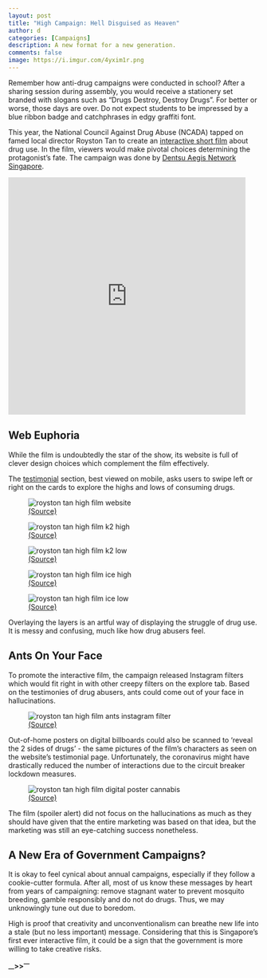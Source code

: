 ```yaml
---
layout: post
title: "High Campaign: Hell Disguised as Heaven"
author: d
categories: [Campaigns]
description: A new format for a new generation.
comments: false
image: https://i.imgur.com/4yxim1r.png
---
```


Remember how anti-drug campaigns were conducted in school? After a sharing session during assembly, you would receive a stationery set branded with slogans such as “Drugs Destroy, Destroy Drugs”. For better or worse, those days are over. Do not expect students to be impressed by a blue ribbon badge and catchphrases in edgy graffiti font.

This year, the National Council Against Drug Abuse (NCADA) tapped on famed local director Royston Tan to create an <a href="https://high.sg/">interactive short film</a> about drug use. In the film, viewers would make pivotal choices determining the protagonist’s fate. The campaign was done by <a href="https://www.dentsuaegisnetwork.com/sg/en">Dentsu Aegis Network Singapore</a>.

<iframe src="https://www.facebook.com/plugins/video.php?href=https%3A%2F%2Fwww.facebook.com%2Fncadasg%2Fvideos%2F165480238198057%2F&show_text=0&width=476" width="476" height="476" style="border:none;overflow:hidden" scrolling="no" frameborder="0" allowTransparency="true" allowFullScreen="true"></iframe>

<h2>Web Euphoria</h2>

While the film is undoubtedly the star of the show, its website is full of clever design choices which complement the film effectively. 

The <a href="https://high.sg/testimonials">testimonial</a> section, best viewed on mobile, asks users to swipe left or right on the cards to explore the highs and lows of consuming drugs. 

<figure>
<img src="https://i.imgur.com/lsRRCZk.mp4" alt="royston tan high film website" />
<figcaption><a href="https://high.sg/testimonials">(Source)</a></figcaption>
</figure>

<figure>
<img src="https://i.imgur.com/r4f9UFr.png" alt="royston tan high film k2 high" />
<figcaption><a href="https://high.sg/testimonials">(Source)</a></figcaption>
</figure>

<figure>
<img src="https://i.imgur.com/bIhZAx9.png" alt="royston tan high film k2 low" />
<figcaption><a href="https://high.sg/testimonials">(Source)</a></figcaption>
</figure>

<figure>
<img src="https://i.imgur.com/Ptnbr6U.png" alt="royston tan high film ice high" />
<figcaption><a href="https://high.sg/testimonials">(Source)</a></figcaption>
</figure>

<figure>
<img src="https://i.imgur.com/AyMkt28.png" alt="royston tan high film ice low" />
<figcaption><a href="https://high.sg/testimonials">(Source)</a></figcaption>
</figure>

Overlaying the layers is an artful way of displaying the struggle of drug use. It is messy and confusing, much like how drug abusers feel. 

<h2>Ants On Your Face</h2>

To promote the interactive film, the campaign released Instagram filters which would fit right in with other creepy filters on the explore tab. Based on the testimonies of drug abusers, ants could come out of your face in hallucinations. 

<figure>
<img src="https://i.imgur.com/PHbGgVw.gif" alt="royston tan high film ants instagram filter" />
<figcaption><a href="https://www.instagram.com/stories/highlights/17856429475844409/">(Source)</a></figcaption>
</figure>

Out-of-home posters on digital billboards could also be scanned to ‘reveal the 2 sides of drugs’ - the same pictures of the film’s characters as seen on the website’s testimonial page. Unfortunately, the coronavirus might have drastically reduced the number of interactions due to the circuit breaker lockdown measures. 

<figure>
<img src="https://i.imgur.com/HxwmEAf.jpg" alt="royston tan high film digital poster cannabis" />
<figcaption><a href="https://www.krop.com/jitsandhu/#/503803/">(Source)</a></figcaption>
</figure>

The film (spoiler alert) did not focus on the hallucinations as much as they should have given that the entire marketing was based on that idea, but the marketing was still an eye-catching success nonetheless.

<h2>A New Era of Government Campaigns?</h2>

It is okay to feel cynical about annual campaigns, especially if they follow a cookie-cutter formula. After all, most of us know these messages by heart from years of campaigning: remove stagnant water to prevent mosquito breeding, gamble responsibly and do not do drugs. Thus, we may unknowingly tune out due to boredom. 

High is proof that creativity and unconventionalism can breathe new life into a stale (but no less important) message. Considering that this is Singapore’s first ever interactive film, it could be a sign that the government is more willing to take creative risks.  

<strong><sub>—</sub>><sub></sub>><sup>—</sup></strong>

